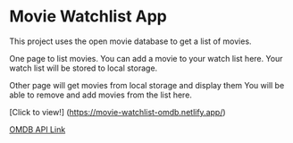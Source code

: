 # Movie Watchlist App

This project uses the open movie database to get a list of movies. 

One page to list movies. You can add a movie to your watch list here. 
Your watch list will be stored to local storage.

Other page will get movies from local storage and display them
You will be able to remove and add movies from the list here. 

[Click to view!] (https://movie-watchlist-omdb.netlify.app/)

[OMDB API Link](https://www.omdbapi.com/)
